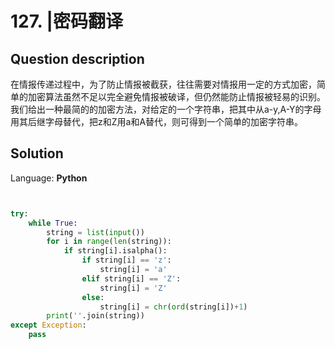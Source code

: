 # 127. |密码翻译

## Question description


在情报传递过程中，为了防止情报被截获，往往需要对情报用一定的方式加密，简单的加密算法虽然不足以完全避免情报被破译，但仍然能防止情报被轻易的识别。我们给出一种最简的的加密方法，对给定的一个字符串，把其中从a-y,A-Y的字母用其后继字母替代，把z和Z用a和A替代，则可得到一个简单的加密字符串。


## Solution

Language: **Python**

```Python


try:
    while True:
        string = list(input())
        for i in range(len(string)):
            if string[i].isalpha():
                if string[i] == 'z':
                    string[i] = 'a'
                elif string[i] == 'Z':
                    string[i] = 'Z'
                else:
                    string[i] = chr(ord(string[i])+1)
        print(''.join(string))
except Exception:
    pass
```


